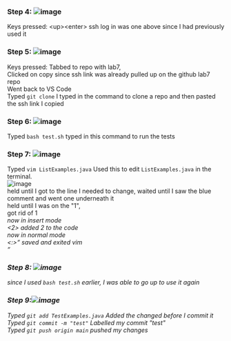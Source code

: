 ### Step 4: ![image](https://github.com/divine9223/cse15l-lab-reports/assets/147002921/4541d05f-eec1-41ea-bb56-7faad2c44842) <br>
Keys pressed: \<up\>\<enter\> ssh log in was one above since I had previously used it<br>
### Step 5: ![image](https://github.com/divine9223/cse15l-lab-reports/assets/147002921/b4713191-d3b1-41b5-bd07-2e46da79ce60)<br>
Keys pressed: <alt><tab> Tabbed to repo with lab7,<br>
<clicked> Clicked on copy since ssh link was already pulled up on the github lab7 repo<br>
<alt><tab> Went back to VS Code<br>
Typed `git clone` <ctrl><shift><v> I typed in the command to clone a repo and then pasted the ssh link I copied<br>
### Step 6: ![image](https://github.com/divine9223/cse15l-lab-reports/assets/147002921/2f6ae82d-9da2-4eb5-bfd3-403341c69510)<br>
Typed `bash test.sh` typed in this command to run the tests<br>
### Step 7: ![image](https://github.com/divine9223/cse15l-lab-reports/assets/147002921/e0f08636-a01b-479a-880e-d67a1fd9ce64)<br>
Typed `vim ListExamples.java` Used this to edit `ListExamples.java` in the terminal.<br>
![image](https://github.com/divine9223/cse15l-lab-reports/assets/147002921/13281e84-6bcf-4686-9a4d-27700c8c40e5)<br>
held <j> until I got to the line I needed to change, waited until I saw the blue comment and went one underneath it<br>
held <l> until I was on the "1",<br>
<x> got rid of 1<br>
<i> now in insert mode<br>
<2> added 2 to the code<br>
<esc> now in normal mode<br>
<:><w><q> saved and exited vim<br>
### Step 8: ![image](https://github.com/divine9223/cse15l-lab-reports/assets/147002921/d84aa2c3-9a24-46be-a319-c2d593287f55)<br>
<up><up><enter> since I used `bash test.sh` earlier, I was able to go up to use it again<br>

### Step 9:![image](https://github.com/divine9223/cse15l-lab-reports/assets/147002921/adacc223-1e28-4d58-babe-4b69193f33d7)<br>
Typed `git add TestExamples.java` Added the changed before I commit it<br>
Typed `git commit -m "test"` Labelled my commit "test"<br>
Typed `git push origin main` pushed my changes<br>

